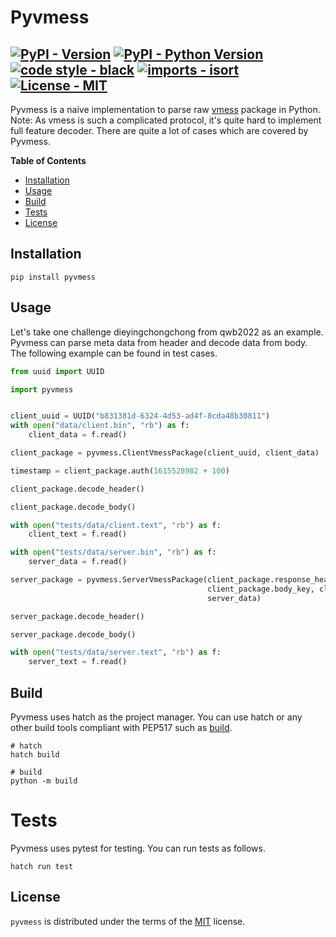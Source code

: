 # Pyvmess

[![PyPI - Version](https://img.shields.io/pypi/v/pyvmess.svg)](https://pypi.org/project/pyvmess)
[![PyPI - Python Version](https://img.shields.io/pypi/pyversions/pyvmess.svg)](https://pypi.org/project/pyvmess)
[![code style - black](https://img.shields.io/badge/code%20style-black-000000.svg)](https://github.com/psf/black)
[![imports - isort](https://img.shields.io/badge/imports-isort-ef8336.svg)](https://github.com/pycqa/isort)
[![License - MIT](https://img.shields.io/badge/license-MIT-9400d3.svg)](https://spdx.org/licenses/)
-----

Pyvmess is a naive implementation to parse raw [vmess](https://www.v2fly.org/developer/protocols/vmess.html) package in Python. Note: As vmess is such a complicated protocol, it's quite hard to implement full feature decoder. There are quite a lot of cases which are covered by Pyvmess.

**Table of Contents**

- [Installation](#installation)
- [Usage](#usage)
- [Build](#build)
- [Tests](#tests)
- [License](#license)

## Installation

```console
pip install pyvmess
```

## Usage

Let's take one challenge dieyingchongchong from qwb2022 as an example. Pyvmess can parse meta data from header and decode data from body. The following example can be found in test cases.

```python
from uuid import UUID

import pyvmess


client_uuid = UUID("b831381d-6324-4d53-ad4f-8cda48b30811")
with open("data/client.bin", "rb") as f:
    client_data = f.read()

client_package = pyvmess.ClientVmessPackage(client_uuid, client_data)

timestamp = client_package.auth(1615528982 + 100)

client_package.decode_header()

client_package.decode_body()

with open("tests/data/client.text", "rb") as f:
    client_text = f.read()

with open("tests/data/server.bin", "rb") as f:
    server_data = f.read()

server_package = pyvmess.ServerVmessPackage(client_package.response_header, client_package.body_iv,
                                            client_package.body_key, client_package.option, client_package.security,
                                            server_data)

server_package.decode_header()

server_package.decode_body()

with open("tests/data/server.text", "rb") as f:
    server_text = f.read()
```

## Build

Pyvmess uses hatch as the project manager. You can use hatch or any other build tools compliant with PEP517 such as [build](https://packaging.python.org/en/latest/key_projects/#build).

```shell
# hatch
hatch build
```

```shell
# build
python -m build
```

# Tests

Pyvmess uses pytest for testing. You can run tests as follows.

```shell
hatch run test
```

## License

`pyvmess` is distributed under the terms of the [MIT](https://spdx.org/licenses/MIT.html) license.
